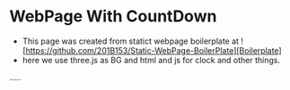 # WebPage With CountDown

- This page was created from statict webpage boilerplate at ![https://github.com/201B153/Static-WebPage-BoilerPlate][Boilerplate] 
- here we use three.js as BG and html and js for clock and other things.


.....